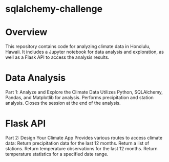 # sqlalchemy-challenge

# Overview
This repository contains code for analyzing climate data in Honolulu, Hawaii. It includes a Jupyter notebook for data analysis and exploration, as well as a Flask API to access the analysis results.

# Data Analysis
Part 1: Analyze and Explore the Climate Data
Utilizes Python, SQLAlchemy, Pandas, and Matplotlib for analysis.
Performs precipitation and station analysis.
Closes the session at the end of the analysis.

# Flask API
Part 2: Design Your Climate App
Provides various routes to access climate data:
Return precipitation data for the last 12 months.
Return a list of stations.
Return temperature observations for the last 12 months.
Return temperature statistics for a specified date range.
